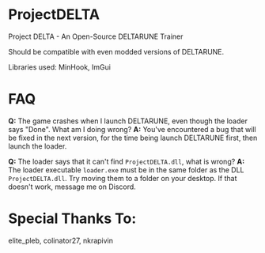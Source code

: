 # ProjectDELTA
Project DELTA - An Open-Source DELTARUNE Trainer

Should be compatible with even modded versions of DELTARUNE.

Libraries used: MinHook, ImGui

# FAQ
**Q:** The game crashes when I launch DELTARUNE, even though the loader says "Done". What am I doing wrong?
**A:** You've encountered a bug that will be fixed in the next version, for the time being launch DELTARUNE first, then launch the loader.

**Q:** The loader says that it can't find ``ProjectDELTA.dll``, what is wrong?
**A:** The loader executable ``loader.exe`` must be in the same folder as the DLL ``ProjectDELTA.dll``. Try moving them to a folder on your desktop. If that doesn't work, message me on Discord.

# Special Thanks To:
elite_pleb, colinator27, nkrapivin
